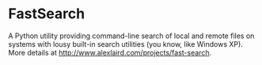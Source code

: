 FastSearch
==========

A Python utility providing command-line search of local and remote files on systems with lousy built-in search utilities (you know, like Windows XP). More details at http://www.alexlaird.com/projects/fast-search.
